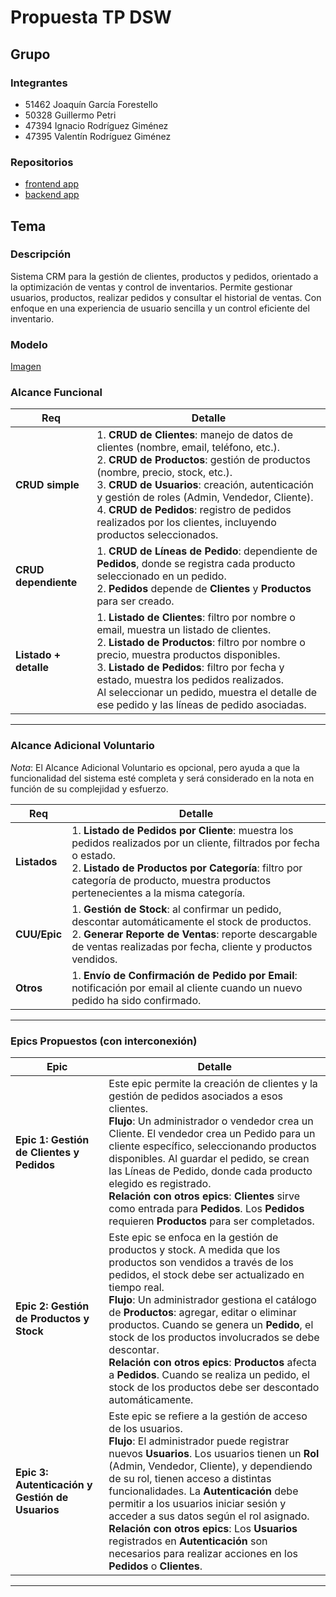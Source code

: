 # Propuesta TP DSW

## Grupo
### Integrantes
* 51462 Joaquín García Forestello
* 50328 Guillermo Petri
* 47394 Ignacio Rodríguez Giménez
* 47395 Valentín Rodríguez Giménez
  
### Repositorios
* [frontend app](https://github.com/ValentinR19/tp-dsw-frontend)
* [backend app](https://github.com/ValentinR19/tp-dsw-backend)

## Tema
### Descripción
Sistema CRM para la gestión de clientes, productos y pedidos, orientado a la optimización de ventas y control de inventarios. Permite gestionar usuarios, productos, realizar pedidos y consultar el historial de ventas. Con enfoque en una experiencia de usuario sencilla y un control eficiente del inventario.

### Modelo
[Imagen](https://drive.google.com/file/d/1hRvQYCLcNNTwNJydMkqERwDMfqHMlLvO/view?usp=sharing)

### Alcance Funcional

| **Req**             | **Detalle**                                                                                                                |
|---------------------|----------------------------------------------------------------------------------------------------------------------------|
| **CRUD simple**      | 1. **CRUD de Clientes**: manejo de datos de clientes (nombre, email, teléfono, etc.). <br> 2. **CRUD de Productos**: gestión de productos (nombre, precio, stock, etc.). <br> 3. **CRUD de Usuarios**: creación, autenticación y gestión de roles (Admin, Vendedor, Cliente). <br> 4. **CRUD de Pedidos**: registro de pedidos realizados por los clientes, incluyendo productos seleccionados. |
| **CRUD dependiente** | 1. **CRUD de Líneas de Pedido**: dependiente de **Pedidos**, donde se registra cada producto seleccionado en un pedido. <br> 2. **Pedidos** depende de **Clientes** y **Productos** para ser creado. |
| **Listado + detalle**| 1. **Listado de Clientes**: filtro por nombre o email, muestra un listado de clientes. <br> 2. **Listado de Productos**: filtro por nombre o precio, muestra productos disponibles. <br> 3. **Listado de Pedidos**: filtro por fecha y estado, muestra los pedidos realizados. <br> Al seleccionar un pedido, muestra el detalle de ese pedido y las líneas de pedido asociadas. |


---

### Alcance Adicional Voluntario

*Nota*: El Alcance Adicional Voluntario es opcional, pero ayuda a que la funcionalidad del sistema esté completa y será considerado en la nota en función de su complejidad y esfuerzo.

| **Req**             | **Detalle**                                                                                                                |
|---------------------|----------------------------------------------------------------------------------------------------------------------------|
| **Listados**        | 1. **Listado de Pedidos por Cliente**: muestra los pedidos realizados por un cliente, filtrados por fecha o estado. <br> 2. **Listado de Productos por Categoría**: filtro por categoría de producto, muestra productos pertenecientes a la misma categoría. |
| **CUU/Epic**        | 1. **Gestión de Stock**: al confirmar un pedido, descontar automáticamente el stock de productos. <br> 2. **Generar Reporte de Ventas**: reporte descargable de ventas realizadas por fecha, cliente y productos vendidos. |
| **Otros**           | 1. **Envío de Confirmación de Pedido por Email**: notificación por email al cliente cuando un nuevo pedido ha sido confirmado. |

---

### Epics Propuestos (con interconexión)

| **Epic**                          | **Detalle**                                                                                                                  |
|------------------------------------|------------------------------------------------------------------------------------------------------------------------------|
| **Epic 1: Gestión de Clientes y Pedidos** | Este epic permite la creación de clientes y la gestión de pedidos asociados a esos clientes. <br> **Flujo**: Un administrador o vendedor crea un Cliente. El vendedor crea un Pedido para un cliente específico, seleccionando productos disponibles. Al guardar el pedido, se crean las Líneas de Pedido, donde cada producto elegido es registrado. <br> **Relación con otros epics**: **Clientes** sirve como entrada para **Pedidos**. Los **Pedidos** requieren **Productos** para ser completados. |
| **Epic 2: Gestión de Productos y Stock**  | Este epic se enfoca en la gestión de productos y stock. A medida que los productos son vendidos a través de los pedidos, el stock debe ser actualizado en tiempo real. <br> **Flujo**: Un administrador gestiona el catálogo de **Productos**: agregar, editar o eliminar productos. Cuando se genera un **Pedido**, el stock de los productos involucrados se debe descontar. <br> **Relación con otros epics**: **Productos** afecta a **Pedidos**. Cuando se realiza un pedido, el stock de los productos debe ser descontado automáticamente. |
| **Epic 3: Autenticación y Gestión de Usuarios** | Este epic se refiere a la gestión de acceso de los usuarios. <br> **Flujo**: El administrador puede registrar nuevos **Usuarios**. Los usuarios tienen un **Rol** (Admin, Vendedor, Cliente), y dependiendo de su rol, tienen acceso a distintas funcionalidades. La **Autenticación** debe permitir a los usuarios iniciar sesión y acceder a sus datos según el rol asignado. <br> **Relación con otros epics**: Los **Usuarios** registrados en **Autenticación** son necesarios para realizar acciones en los **Pedidos** o **Clientes**. |

---
